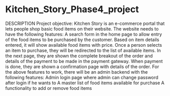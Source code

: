 # Kitchen_Story_Phase4_project
DESCRIPTION  Project objective:  Kitchen Story is an e-commerce portal that lets people shop  basic food items on their website. The website needs to have the following features:         A search form in the home page to allow entry of the food items to be purchased by the customer.  Based on item details entered, it will show available food items with  price.  Once a person selects an item to purchase, they will be redirected to the list of available items. In the next page, they are shown the complete breakout of the order and details of the payment to be made in the payment gateway. When payment is done, they are shown a confirmation page with details of the order.      For the above features to work, there will be an admin backend with the following features:  Admin login page where admin can change password after login if he wants to  A master list of food items available for purchase  A functionality to add or remove food items
